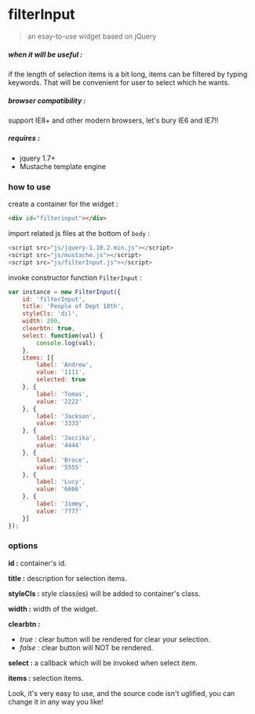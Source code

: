 # filterInput 
> an esay-to-use widget based on jQuery

##### when it will be useful :
if the length of selection items is a bit long, items can be filtered by typing keywords.
That will be convenient for user to select which he wants. 

##### browser compatibility :
support IE8+ and other modern browsers, let's bury IE6 and IE7!! 

##### requires :
- jquery 1.7+
- Mustache template engine

### how to use
create a container for the widget :

```html
<div id="filterinput"></div>
```

import related js files at the bottom of `body` :

```js
<script src="js/jquery-1.10.2.min.js"></script>
<script src="js/mustache.js"></script>
<script src="js/filterInput.js"></script>
```

invoke constructor function `FilterInput` :

```js
var instance = new FilterInput({
    id: 'filterInput',
    title: 'People of Dept 10th',
    styleCls: 'dil',
    width: 200,
    clearbtn: true,
    select: function(val) {
        console.log(val);
    },
    items: [{
        label: 'Andrew',
        value: '1111',
        selected: true
    }, {
        label: 'Tomas',
        value: '2222'
    }, {
        label: 'Jackson',
        value: '3333'
    }, {
        label: 'Jaccika',
        value: '4444'
    }, {
        label: 'Bruce',
        value: '5555'
    }, {
        label: 'Lucy',
        value: '6666'
    }, {
        label: 'Jimmy',
        value: '7777'
    }]
});
```

### options

**id :**
container's id. 

**title :**
description for selection items.

**styleCls :**
style class(es) will be added to container's class.

**width :**
width of the widget.

**clearbtn :**
- *true* : clear button will be rendered for clear your selection.
- *false* : clear button will NOT be rendered.

**select :**
a callback which will be invoked when select item.

**items :**
selection items.

Look, it's very easy to use, and the source code isn't uglified, you can change it in any way you like!




